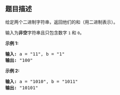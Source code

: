 ## 题目描述
<p>给定两个二进制字符串，返回他们的和（用二进制表示）。</p>

<p>输入为<strong>非空</strong>字符串且只包含数字&nbsp;<code>1</code>&nbsp;和&nbsp;<code>0</code>。</p>

<p><strong>示例&nbsp;1:</strong></p>

<pre><strong>输入:</strong> a = "11", b = "1"
<strong>输出:</strong> "100"</pre>

<p><strong>示例&nbsp;2:</strong></p>

<pre><strong>输入:</strong> a = "1010", b = "1011"
<strong>输出:</strong> "10101"</pre>